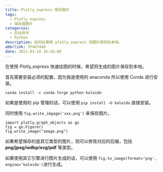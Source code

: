```yaml
---
title: Plotly_express 保存图片
tags:
  - Plotly express
  - 保存成图片
categories:
  - 后台技术
  - Python
description: 如何在使用 plotly_express 将图片保存到本地。
abbrlink: 3f467d49
date: 2021-03-18 16:26:00
---
```



在使用 Plotly_express 快速绘图的时候，希望将生成的图片保存到本地。

首先需要安装必须的配置，因为我是使用的 anaconda 所以使用 Conda 进行安装。

``` python
conda install -c conda-forge python-kaleido
```

如果是使用的 pip 管理的话，可以使用 `pip install -U kaleido` 直接安装。

同时使用 `fig.write_imgage('xxx.png')` 来保存图片。

``` ptyhon 保存图片
import plotly.graph_objects as go
fig = go.Figure()
fig.write_image("image.png")
```

如果希望保存的是其它类型的图片，则可以修改对应的后缀，包括 **png/jpeg/wdbp/svg/pdf** 等类型。

如果使用其它引擎进行图片生成的话，可以使用 `fig.to_image(format='png', engine='kaleido')`进行生成。
